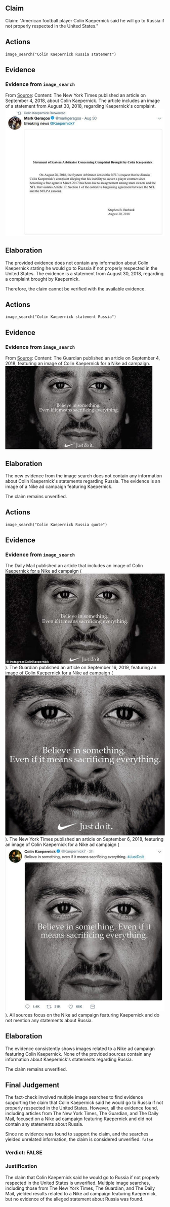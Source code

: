 ## Claim
Claim: "American football player Colin Kaepernick said he will go to Russia if not properly respected in the United States."

## Actions
```
image_search("Colin Kaepernick Russia statement")
```

## Evidence
### Evidence from `image_search`
From [Source](https://www.nytimes.com/2018/09/04/sports/colin-kaepernick-nfl-anthem-kneeling.html): 
Content: The New York Times published an article on September 4, 2018, about Colin Kaepernick. The article includes an image of a statement from August 30, 2018, regarding Kaepernick's complaint. ![image 7207](media/2025-08-29_23-26-1756509994-902289.jpg)


## Elaboration
The provided evidence does not contain any information about Colin Kaepernick stating he would go to Russia if not properly respected in the United States. The evidence is a statement from August 30, 2018, regarding a complaint brought by Kaepernick.

Therefore, the claim cannot be verified with the available evidence.


## Actions
```
image_search("Colin Kaepernick statement Russia")
```

## Evidence
### Evidence from `image_search`
From [Source](https://www.theguardian.com/sport/2018/sep/04/colin-kaepernick-nfl-nike-ad-campaign): 
Content: The Guardian published an article on September 4, 2018, featuring an image of Colin Kaepernick for a Nike ad campaign. ![image 7217](media/2025-08-29_23-26-1756510005-575893.jpg)


## Elaboration
The new evidence from the image search does not contain any information about Colin Kaepernick's statements regarding Russia. The evidence is an image of a Nike ad campaign featuring Kaepernick.

The claim remains unverified.


## Actions
```
image_search("Colin Kaepernick Russia quote")
```

## Evidence
### Evidence from `image_search`
The Daily Mail published an article that includes an image of Colin Kaepernick for a Nike ad campaign (![image 7220](media/2025-08-29_23-26-1756510011-219865.jpg)). The Guardian published an article on September 16, 2019, featuring an image of Colin Kaepernick for a Nike ad campaign (![image 7222](media/2025-08-29_23-26-1756510011-348085.jpg)). The New York Times published an article on September 6, 2018, featuring an image of Colin Kaepernick for a Nike ad campaign (![image 7223](media/2025-08-29_23-26-1756510011-667221.jpg)). All sources focus on the Nike ad campaign featuring Kaepernick and do not mention any statements about Russia.


## Elaboration
The evidence consistently shows images related to a Nike ad campaign featuring Colin Kaepernick. None of the provided sources contain any information about Kaepernick's statements regarding Russia.

The claim remains unverified.


## Final Judgement
The fact-check involved multiple image searches to find evidence supporting the claim that Colin Kaepernick said he would go to Russia if not properly respected in the United States. However, all the evidence found, including articles from The New York Times, The Guardian, and The Daily Mail, focused on a Nike ad campaign featuring Kaepernick and did not contain any statements about Russia.

Since no evidence was found to support the claim, and the searches yielded unrelated information, the claim is considered unverified. `false`


### Verdict: FALSE

### Justification
The claim that Colin Kaepernick said he would go to Russia if not properly respected in the United States is unverified. Multiple image searches, including those from The New York Times, The Guardian, and The Daily Mail, yielded results related to a Nike ad campaign featuring Kaepernick, but no evidence of the alleged statement about Russia was found.
